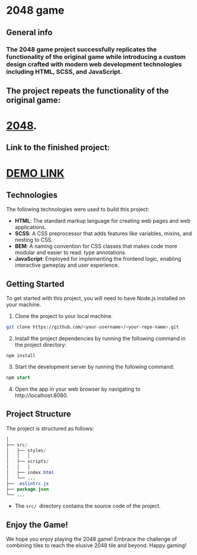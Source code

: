 # 2048 game

## General info
  ### The 2048 game project successfully replicates the functionality of the original game while introducing a custom design crafted with modern web development technologies including HTML, SCSS, and JavaScript.

##  The project repeats the functionality of the original game:
  # [2048](https://play2048.co/).

##  Link to the finished project:
  # [DEMO LINK](https://RomanOstrous.github.io/js_2048_game/)

## Technologies
  The following technologies were used to build this project:

* **HTML**: The standard markup language for creating web pages and web applications.
* **SCSS**: A CSS preprocessor that adds features like variables, mixins, and nesting to CSS.
* **BEM**: A naming convention for CSS classes that makes code more modular and easier to read.
type annotations.
* **JavaScript**: Employed for implementing the frontend logic, enabling interactive gameplay and user experience.

## Getting Started
To get started with this project, you will need to have Node.js installed on your machine.

1. Clone the project to your local machine.

``` bash
git clone https://github.com/<your-username>/<your-repo-name>.git
```
2. Install the project dependencies by running the following command in the project directory:

```
npm install
```
3. Start the development server by running the following command:

```sql
npm start
```
4. Open the app in your web browser by navigating to http://localhost:8080.

## Project Structure

The project is structured as follows:

```java
│   
├── src/
│   ├── styles/
│   │   │
│   ├── scripts/
│   │   │
│   ├── index.html
│   └── ...
├── .eslintrc.js
├── package.json
└── ...

```
* The `src/ `directory contains the source code of the project.

## Enjoy the Game!
We hope you enjoy playing the 2048 game! Embrace the challenge of combining tiles to reach the elusive 2048 tile and beyond. Happy gaming!

